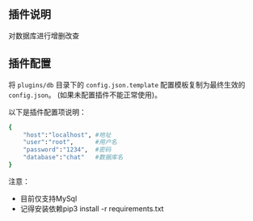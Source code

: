 ## 插件说明

对数据库进行增删改查

## 插件配置

将 `plugins/db` 目录下的 `config.json.template` 配置模板复制为最终生效的 `config.json`。 (如果未配置插件不能正常使用)。

以下是插件配置项说明：

```bash
{
    "host":"localhost", #地址
    "user":"root",      #用户名
    "password":"1234",  #密码
    "database":"chat"   #数据库名
}
```


注意：

 - 目前仅支持MySql
 - 记得安装依赖pip3 install -r requirements.txt


